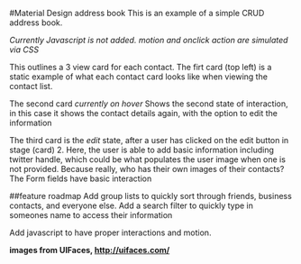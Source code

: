 #Material Design address book
This is an example of a simple CRUD address book. 

*Currently Javascript is not added. motion and onclick action are simulated via CSS*

This outlines a 3 view card for each contact. 
The firt card (top left) is a static example of what each contact card looks like when viewing the contact list. 

The second card *currently on hover* Shows the second state of interaction, in this case it shows the contact details again, with the option to edit the information

The third card is the *edit* state, after a user has clicked on the edit button in stage (card) 2.
Here, the user is able to add basic information including twitter handle, which could be what populates the user image when one is not provided. Because really, who has their own images of their contacts?
	The Form fields have basic interaction 

##feature roadmap
Add group lists to quickly sort through friends, business contacts, and everyone else. 
Add a search filter to quickly type in someones name to access their information

Add javascript to have proper interactions and motion. 

**images from UIFaces, http://uifaces.com/**